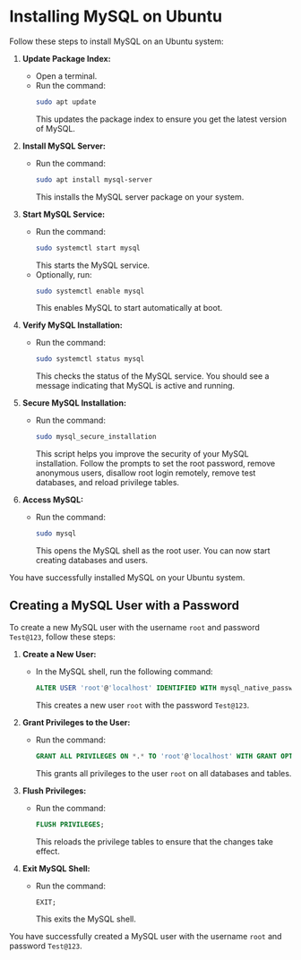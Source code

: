# Installing MySQL on Ubuntu

Follow these steps to install MySQL on an Ubuntu system:

1. **Update Package Index:**
    - Open a terminal.
    - Run the command:
      ```sh
      sudo apt update
      ```
      This updates the package index to ensure you get the latest version of MySQL.

2. **Install MySQL Server:**
    - Run the command:
      ```sh
      sudo apt install mysql-server
      ```
      This installs the MySQL server package on your system.

3. **Start MySQL Service:**
    - Run the command:
      ```sh
      sudo systemctl start mysql
      ```
      This starts the MySQL service.
    - Optionally, run:
      ```sh
      sudo systemctl enable mysql
      ```
      This enables MySQL to start automatically at boot.

4. **Verify MySQL Installation:**
    - Run the command:
      ```sh
      sudo systemctl status mysql
      ```
      This checks the status of the MySQL service. You should see a message indicating that MySQL is active and running.

5. **Secure MySQL Installation:**
    - Run the command:
      ```sh
      sudo mysql_secure_installation
      ```
      This script helps you improve the security of your MySQL installation. Follow the prompts to set the root password, remove anonymous users, disallow root login remotely, remove test databases, and reload privilege tables.

6. **Access MySQL:**
    - Run the command:
      ```sh
      sudo mysql
      ```
      This opens the MySQL shell as the root user. You can now start creating databases and users.

You have successfully installed MySQL on your Ubuntu system.

## Creating a MySQL User with a Password

To create a new MySQL user with the username `root` and password `Test@123`, follow these steps:

1. **Create a New User:**
    - In the MySQL shell, run the following command:
      ```sql
      ALTER USER 'root'@'localhost' IDENTIFIED WITH mysql_native_password BY 'Test@123';
      ```
      This creates a new user `root` with the password `Test@123`.

2. **Grant Privileges to the User:**
    - Run the command:
      ```sql
      GRANT ALL PRIVILEGES ON *.* TO 'root'@'localhost' WITH GRANT OPTION;
      ```
      This grants all privileges to the user `root` on all databases and tables.

3. **Flush Privileges:**
    - Run the command:
      ```sql
      FLUSH PRIVILEGES;
      ```
      This reloads the privilege tables to ensure that the changes take effect.

4. **Exit MySQL Shell:**
    - Run the command:
      ```sql
      EXIT;
      ```
      This exits the MySQL shell.

You have successfully created a MySQL user with the username `root` and password `Test@123`.
